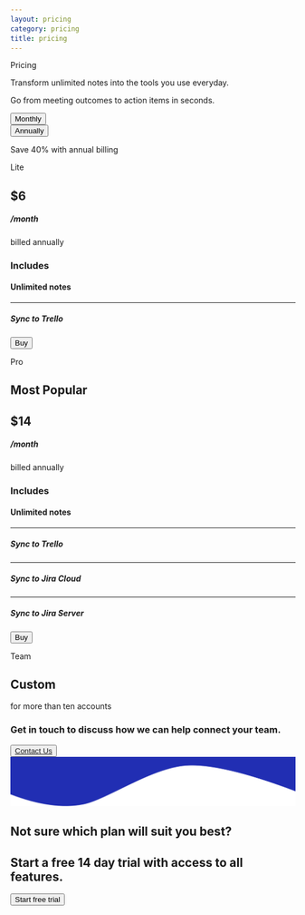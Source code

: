 ```yaml
---
layout: pricing
category: pricing
title: pricing
---
```


<section class="bg-blue">
<div class="container">
    <div class="row">
        <div class="col-md-12">
            <p class="main-heading">Pricing</p>
            <p class="header-text">Transform unlimited notes into the tools you use everyday.</p>
            <p class="header-text">Go from meeting outcomes to action items in seconds.</p>
        </div>
    </div>
    <div class="row">
        <div class="col-6 col-md-6" id="btn1">
            <button type="button" class="monthBtn" id="monthbtn" onclick="monthlyPrice()">Monthly</button>
        </div>
        <div class="col-6 col-md-6" id="btn2">
            <button type="button" class="annualBtn" id="annualbtn" onclick="annualPrice()">Annually
        </button>
        </div>
        <div class="col-md-12">
            <p class="underBtntext">Save 40% with annual billing</p>
        </div>
    </div>
    <div class="row" id="card-box">
        <div class="col-10 col-sm-8 col-md-5 col-lg-3 cards" id="card1">
            <div class="row" >
                <div class="col-md-12">
                    <p class="card-heading">Lite</p>
                </div>
            </div>
            <div class="row">
                <div class="col-xs-8 col-md-12 price-text">
                    <h1 id="price1">$6</h1>
                    <h5>/month</h5>
                    <p>billed annually</p>
                </div>
            </div>
            <div class="row price-text-second">
                <div class="col-xs-8 col-md-12 ">
                    <h3>Includes</h3>
                    <h4>Unlimited notes</h4>
                    <hr>
                    <h5>Sync to Trello</h5>
                </div>
                <div class="col-12 col-md-12 col-lg-12" >
                    <button type="button" class="buyBtn" id="liteBuyBtn">Buy</button>
                </div>
            </div>
        </div>
        <div class="col-md-2 col-lg-1"></div>
        <div class="col-10 col-sm-8 col-md-5 col-lg-4 cards">
            <div class="row" >
                <div class="col-md-12">
                    <p class="card-heading">Pro</p>
                </div>
            </div>
            <div class="row">
                <div class="col-md-12 price-text2">
                    <h2>Most Popular</h2>
                    <h1 id="price2">$14</h1>
                    <h5>/month</h5>
                    <p>billed annually</p>
                </div>
            </div>
            <div class="row price-text-second" id="pricecard2">
                <div class="col-md-12 ">
                    <h3>Includes</h3>
                    <h4>Unlimited notes</h4>
                    <hr>
                    <h5>Sync to Trello</h5>
                    <hr>
                    <h5>Sync to Jira Cloud</h5>
                    <hr>
                    <h5>Sync to Jira Server</h5>
                </div>
                <div class="col-12 col-md-12 col-lg-12" >
                    <button type="button" class="buyBtn-card2" id="proBuyBtn">Buy</button>
                </div>
            </div>
        </div>
        <div class=" col-md-1"></div>
        <div class="col-10 col-sm-8 col-md-5 col-lg-3 cards" id="card3">
            <div class="row" >
                <div class="col-md-12">
                    <p class="card-heading">Team</p>
                </div>
            </div>
            <div class="row">
                <div class="col-md-12 price-text3">
                    <h1>Custom</h1>
                    <p>for more than ten accounts</p>
                </div>
            </div>
            <div class="row price-text-second-card3">
                <div class="col-md-12 ">
                    <h3>Get in touch to discuss how we can help connect your team.</h3>
                </div>
                <div class="col-md-12">
                    <button type="button" class="ContactBtn"><a class="contact-team-btn" href="mailto:magic@wallsync.net">Contact Us</a></button>
                </div>
            </div>
        </div>
    </div>
</div>
</section>
<img src="/images/Rectangle2.png" class="img-fluid banner-after-bg">
<section class="base-text container">
    <div class="row">
        <div class="col-md-12">
            <h1>Not sure which plan will suit you best?</h1>
            <h2>Start a free 14 day trial with access to all features.</h2>
        </div>
        <div class="col-md-12">
            <button type="button" class="TrialBtn">Start free trial</button>
        </div>
    </div>
</section>
<div id="error-message"></div>
<script src="https://js.stripe.com/v3"></script>
 <script type="text/javascript">
    window.onload = function() {
       document.getElementById("annualbtn").classList.remove("annualBtn-inactive");
       document.getElementById("monthbtn").classList.add("monthBtn-inactive"); 
       probuy.addEventListener('click', function () {
           CallStripe(probuyannual);
        });
       litebuy.addEventListener('click', function(){
            CallStripe(litebuyannual);
        }); 
    }
    //test key
    //var stripe = Stripe('pk_test_eBAjT4DvCokUwfzvtuKTzWQw00M2bwrQPC');
    var stripe = Stripe('pk_live_fbBE1G1aI6nXlM8qMynRRlco006FxAxZ5O');
    var pricelite=document.getElementById("price1");
    var pricepro=document.getElementById("price2");
    var probuy=document.getElementById("proBuyBtn");
    var litebuy=document.getElementById("liteBuyBtn");
    var probuyannual="plan_FG0r5zPJohwZKY";
    var probuymonthly="plan_FG0r4oSpDrSTlc";
    var litebuyannual = "plan_FG0tJWuvSl7lXp";
    var litebuymonthly="plan_FG0sSWeImScIco";
    function monthlyPrice(){
       document.getElementById("annualbtn").classList.add("annualBtn-inactive");
       document.getElementById("monthbtn").classList.remove("monthBtn-inactive");
       pricelite.innerHTML = "$10";
       pricepro.innerHTML= "$20";
       probuy.addEventListener('click', function () {
           CallStripe(probuymonthly);
           });
        litebuy.addEventListener('click', function () {
            CallStripe(litebuymonthly);
        });
    }
    function annualPrice(){
       document.getElementById("annualbtn").classList.remove("annualBtn-inactive");
       document.getElementById("monthbtn").classList.add("monthBtn-inactive"); 
       pricelite.innerHTML = "$6";
       pricepro.innerHTML= "$14"; 
       probuy.addEventListener('click', function () {
           CallStripe(probuyannual);
        });
       litebuy.addEventListener('click', function(){
            CallStripe(litebuyannual);
        });
    }
    function CallStripe(var1){
        stripe.redirectToCheckout({
        items: [{plan: var1, quantity: 1}],
        successUrl: 'https://www.wallsync.net/capture/pricing/success',
        cancelUrl: 'https://www.wallsync.net/capture/pricing/cancelled',
        })
        .then(function (result) {
        if (result.error) {
            var displayError = document.getElementById('error-message');
            displayError.textContent = result.error.message;
        }
        });
    }
 </script>






